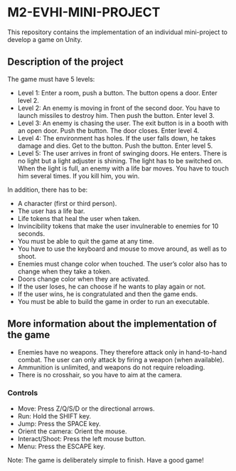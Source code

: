 # M2-EVHI-MINI-PROJECT

This repository contains the implementation of an individual mini-project to develop a game on Unity.

## Description of the project

The game must have 5 levels:
<ul>
    <li>Level 1: Enter a room, push a button. The button opens a door. Enter level 2.</li>
    <li>Level 2: An enemy is moving in front of the second door. You have to launch missiles to destroy him. Then push the button. Enter level 3.</li>
    <li>Level 3: An enemy is chasing the user. The exit button is in a booth with an open door. Push the button. The door closes. Enter level 4.</li>
    <li>Level 4: The environment has holes. If the user falls down, he takes damage and dies. Get to the button. Push the button. Enter level 5.</li>
    <li>Level 5: The user arrives in front of swinging doors. He enters. There is no light but a light adjuster is shining. The light has to be switched on. When the light is full, an enemy with a life bar moves. You have to touch him several times. If you kill him, you win.</li>
</ul>

In addition, there has to be:
<ul>
    <li>A character (first or third person).</li>
    <li>The user has a life bar.</li>
    <li>Life tokens that heal the user when taken.</li>
    <li>Invincibility tokens that make the user invulnerable to enemies for 10 seconds.</li>
    <li>You must be able to quit the game at any time.</li>
    <li>You have to use the keyboard and mouse to move around, as well as to shoot.</li>
    <li>Enemies must change color when touched. The user’s color also has to change when they take a token.</li>
    <li>Doors change color when they are activated.</li>
    <li>If the user loses, he can choose if he wants to play again or not.</li>
    <li>If the user wins, he is congratulated and then the game ends.</li>
    <li>You must be able to build the game in order to run an executable.</li>
</ul>

## More information about the implementation of the game
<ul>
    <li>Enemies have no weapons. They therefore attack only in hand-to-hand combat. The user can only attack by firing a weapon (when available).</li>
    <li>Ammunition is unlimited, and weapons do not require reloading.</li>
    <li>There is no crosshair, so you have to aim at the camera.</li>
</ul>

### Controls
<ul>
    <li>Move: Press Z/Q/S/D or the directional arrows.</li>
    <li>Run: Hold the SHIFT key.</li>
    <li>Jump: Press the SPACE key.</li>
    <li>Orient the camera: Orient the mouse.</li>
    <li>Interact/Shoot: Press the left mouse button.</li>
    <li>Menu: Press the ESCAPE key.</li>
</ul>

Note: The game is deliberately simple to finish. Have a good game!